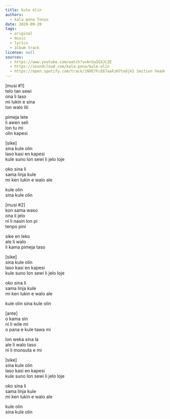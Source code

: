 ```yaml
---
title: kule olin
authors:
  - kala pona Tonyu
date: 2020-09-20
tags:
  - original
  - music
  - lyrics
  - album track
license: null
sources:
  - https://www.youtube.com/watch?v=ArGaIGXJCZE
  - https://soundcloud.com/kala-pona/kule-olin
  - https://open.spotify.com/track/1NVE7FcE67aaFzH7toDjk5 Section headers are wrapped inside square brackets.
---
```


\[musi #1]  \
telo tan sewi  \
ona li laso  \
mi lukin e sina  \
lon walo lili

pimeja lete  \
li awen seli  \
lon tu mi  \
olin kapesi

\[sike]  \
sina kule olin  \
laso kasi en kapesi  \
kule suno lon sewi li jelo loje

oko sina li  \
sama linja kule  \
mi ken lukin e walo ale

kule olin  \
sina kule olin

\[musi #2]  \
kon sama waso  \
ona li jelo  \
ni li nasin lon pi  \
tenpo pini

sike en leko  \
ale li walo  \
li kama pimeja taso

\[sike]  \
sina kule olin  \
laso kasi en kapesi  \
kule suno lon sewi li jelo loje

oko sina li  \
sama linja kule  \
mi ken lukin e walo ale

kule olin
sina kule olin

\[ante]  \
o kama sin  \
ni li wile mi  \
o pana e kule tawa mi

lon weka sina la  \
ale li walo taso  \
ni li monsuta e mi

\[sike]  \
sina kule olin  \
laso kasi en kapesi  \
kule suno lon sewi li jelo loje

oko sina li  \
sama linja kule  \
mi ken lukin e walo ale

kule olin  \
sina kule olin
